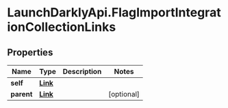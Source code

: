 # LaunchDarklyApi.FlagImportIntegrationCollectionLinks

## Properties

Name | Type | Description | Notes
------------ | ------------- | ------------- | -------------
**self** | [**Link**](Link.md) |  | 
**parent** | [**Link**](Link.md) |  | [optional] 


